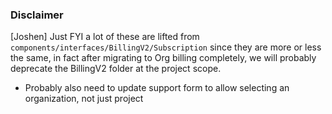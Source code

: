 ### Disclaimer

[Joshen] Just FYI a lot of these are lifted from `components/interfaces/BillingV2/Subscription` since they are
more or less the same, in fact after migrating to Org billing completely, we will probably deprecate the BillingV2 folder
at the project scope.

- Probably also need to update support form to allow selecting an organization, not just project
